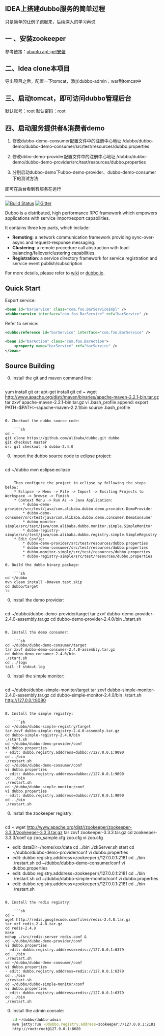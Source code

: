 IDEA上搭建dubbo服务的简单过程
---
只是简单的让例子跑起来，后续深入的学习再说

一 、安装zookeeper
---
参考链接：<a href="http://hisen.me/20170224-Ubuntu-16-LTS-%E5%AE%89%E8%A3%85zookeeper%E5%B9%B6%E5%BC%80%E6%9C%BA%E5%90%AF%E5%8A%A8/" target="_blank">ubuntu apt-get安装</a>

二、Idea clone本项目
---
导出项目之后，配置一下tomcat，添加dubbo-admin：war到tomcat中

三、启动tomcat，即可访问dubbo管理后台
---
默认账号：root
默认密码：root

四、启动服务提供者&消费者demo
---

1. 修改dubbo-demo-consumer配置文件中的注册中心地址
/dubbo/dubbo-demo/dubbo-demo-consumer/src/test/resources/dubbo.properties

2. 修改ubbo-demo-provider配置文件中的注册中心地址
/dubbo/dubbo-demo/dubbo-demo-provider/src/test/resources/dubbo.properties

3. 分别启动dubbo-demo下ubbo-demo-provider、dubbo-demo-consumer下的测试方法

即可在后台看到有服务在运行

---

[![Build Status](https://travis-ci.org/alibaba/dubbo.svg?branch=master)](https://travis-ci.org/alibaba/dubbo) [![Gitter](https://badges.gitter.im/alibaba/dubbo.svg)](https://gitter.im/alibaba/dubbo?utm_source=badge&utm_medium=badge&utm_campaign=pr-badge)

Dubbo is a distributed, high performance RPC framework which empowers applications with service import/export capabilities.

It contains three key parts, which include:

* **Remoting**: a network communication framework providing sync-over-async and request-response messaging.
* **Clustering**: a remote procedure call abstraction with load-balancing/failover/clustering capabilities.
* **Registration**: a service directory framework for service registration and service event publish/subscription

For more details, please refer to [wiki](https://github.com/alibaba/dubbo/wiki) or [dubbo.io](http://dubbo.io).

## Quick Start


Export service:

```xml
<bean id="barService" class="com.foo.BarServiceImpl" />
<dubbo:service interface="com.foo.BarService" ref="barService" />
```

Refer to service:

```xml
<dubbo:reference id="barService" interface="com.foo.BarService" />
	
<bean id="barAction" class="com.foo.BarAction">
    <property name="barService" ref="barService" />
</bean>
```

## Source Building


0. Install the git and maven command line:

    ```sh
yum install git
or: apt-get install git
cd ~
wget http://www.apache.org/dist//maven/binaries/apache-maven-2.2.1-bin.tar.gz
tar zxvf apache-maven-2.2.1-bin.tar.gz
vi .bash_profile
append: export PATH=$PATH:~/apache-maven-2.2.1/bin
source .bash_profile
```

0. Checkout the dubbo source code:

    ```sh
cd ~
git clone https://github.com/alibaba/dubbo.git dubbo
git checkout master
or: git checkout -b dubbo-2.4.0
```

0. Import the dubbo source code to eclipse project:

    ```sh
cd ~/dubbo
mvn eclipse:eclipse
```

    Then configure the project in eclipse by following the steps below:
    * Eclipse -> Menu -> File -> Import -> Exsiting Projects to Workspace -> Browse -> Finish
    * Context Menu -> Run As -> Java Application:
        * dubbo-demo-provider/src/test/java/com.alibaba.dubbo.demo.provider.DemoProvider
        * dubbo-demo-consumer/src/test/java/com.alibaba.dubbo.demo.consumer.DemoConsumer
        * dubbo-monitor-simple/src/test/java/com.alibaba.dubbo.monitor.simple.SimpleMonitor
        * dubbo-registry-simple/src/test/java/com.alibaba.dubbo.registry.simple.SimpleRegistry
    * Edit Config:
        * dubbo-demo-provider/src/test/resources/dubbo.properties
        * dubbo-demo-consumer/src/test/resources/dubbo.properties
        * dubbo-monitor-simple/src/test/resources/dubbo.properties
        * dubbo-registry-simple/src/test/resources/dubbo.properties

0. Build the dubbo binary package:

    ```sh
cd ~/dubbo
mvn clean install -Dmaven.test.skip
cd dubbo/target
ls
```

0. Install the demo provider:

    ```sh
cd ~/dubbo/dubbo-demo-provider/target
tar zxvf dubbo-demo-provider-2.4.0-assembly.tar.gz
cd dubbo-demo-provider-2.4.0/bin
./start.sh
```

0. Install the demo consumer:

    ```sh
cd ~/dubbo/dubbo-demo-consumer/target
tar zxvf dubbo-demo-consumer-2.4.0-assembly.tar.gz
cd dubbo-demo-consumer-2.4.0/bin
./start.sh
cd ../logs
tail -f stdout.log
```

0. Install the simple monitor:

    ```sh
cd ~/dubbo/dubbo-simple-monitor/target
tar zxvf dubbo-simple-monitor-2.4.0-assembly.tar.gz
cd dubbo-simple-monitor-2.4.0/bin
./start.sh
http://127.0.0.1:8080
```

0. Install the simple registry:

    ```sh
cd ~/dubbo/dubbo-simple-registry/target
tar zxvf dubbo-simple-registry-2.4.0-assembly.tar.gz
cd dubbo-simple-registry-2.4.0/bin
./start.sh
cd ~/dubbo/dubbo-demo-provider/conf
vi dubbo.properties
- edit: dubbo.registry.adddress=dubbo://127.0.0.1:9090
cd ../bin
./restart.sh
cd ~/dubbo/dubbo-demo-consumer/conf
vi dubbo.properties
- edit: dubbo.registry.adddress=dubbo://127.0.0.1:9090
cd ../bin
./restart.sh
cd ~/dubbo/dubbo-simple-monitor/conf
vi dubbo.properties
- edit: dubbo.registry.adddress=dubbo://127.0.0.1:9090
cd ../bin
./restart.sh
```

0. Install the zookeeper registry:

    ```sh
cd ~
wget http://www.apache.org/dist//zookeeper/zookeeper-3.3.3/zookeeper-3.3.3.tar.gz
tar zxvf zookeeper-3.3.3.tar.gz
cd zookeeper-3.3.3/conf
cp zoo_sample.cfg zoo.cfg
vi zoo.cfg
- edit: dataDir=/home/xxx/data
cd ../bin
./zkServer.sh start
cd ~/dubbo/dubbo-demo-provider/conf
vi dubbo.properties
- edit: dubbo.registry.adddress=zookeeper://127.0.0.1:2181
cd ../bin
./restart.sh
cd ~/dubbo/dubbo-demo-consumer/conf
vi dubbo.properties
- edit: dubbo.registry.adddress=zookeeper://127.0.0.1:2181
cd ../bin
./restart.sh
cd ~/dubbo/dubbo-simple-monitor/conf
vi dubbo.properties
- edit: dubbo.registry.adddress=zookeeper://127.0.0.1:2181
cd ../bin
./restart.sh
```

0. Install the redis registry:

    ```sh
cd ~
wget http://redis.googlecode.com/files/redis-2.4.8.tar.gz
tar xzf redis-2.4.8.tar.gz
cd redis-2.4.8
make
nohup ./src/redis-server redis.conf &
cd ~/dubbo/dubbo-demo-provider/conf
vi dubbo.properties
- edit: dubbo.registry.adddress=redis://127.0.0.1:6379
cd ../bin
./restart.sh
cd ~/dubbo/dubbo-demo-consumer/conf
vi dubbo.properties
- edit: dubbo.registry.adddress=redis://127.0.0.1:6379
cd ../bin
./restart.sh
cd ~/dubbo/dubbo-simple-monitor/conf
vi dubbo.properties
- edit: dubbo.registry.adddress=redis://127.0.0.1:6379
cd ../bin
./restart.sh
```

0. Install the admin console:

    ```sh
    cd ~/dubbo/dubbo-admin
    mvn jetty:run -Ddubbo.registry.address=zookeeper://127.0.0.1:2181
    http://root:root@127.0.0.1:8080
```

